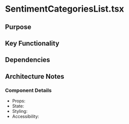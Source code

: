 # SentimentCategoriesList.tsx

## Purpose

## Key Functionality

## Dependencies

## Architecture Notes

### Component Details
- Props: 
- State: 
- Styling: 
- Accessibility: 
